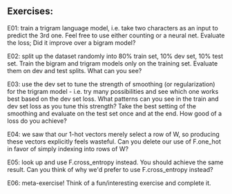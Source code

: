 ## Exercises:

E01: train a trigram language model, i.e. take two characters as an input to predict the 3rd one. Feel free to use either counting or a neural net. Evaluate the loss; Did it improve over a bigram model?

E02: split up the dataset randomly into 80% train set, 10% dev set, 10% test set. Train the bigram and trigram models only on the training set. Evaluate them on dev and test splits. What can you see?

E03: use the dev set to tune the strength of smoothing (or regularization) for the trigram model - i.e. try many possibilities and see which one works best based on the dev set loss. What patterns can you see in the train and dev set loss as you tune this strength? Take the best setting of the smoothing and evaluate on the test set once and at the end. How good of a loss do you achieve?

E04: we saw that our 1-hot vectors merely select a row of W, so producing these vectors explicitly feels wasteful. Can you delete our use of F.one_hot in favor of simply indexing into rows of W?

E05: look up and use F.cross_entropy instead. You should achieve the same result. Can you think of why we'd prefer to use F.cross_entropy instead?

E06: meta-exercise! Think of a fun/interesting exercise and complete it.